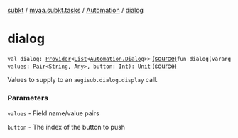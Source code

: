 [subkt](../../index.md) / [myaa.subkt.tasks](../index.md) / [Automation](index.md) / [dialog](./dialog.md)

# dialog

`val dialog: `[`Provider`](https://docs.gradle.org/current/javadoc/org/gradle/api/provider/Provider.html)`<`[`List`](https://kotlinlang.org/api/latest/jvm/stdlib/kotlin.collections/-list/index.html)`<`[`Automation.Dialog`](-dialog/index.md)`>>` [(source)](https://github.com/Myaamori/SubKt/blob/0.1.13/src/main/kotlin/myaa/subkt/tasks/asstasks.kt#L711)`fun dialog(vararg values: `[`Pair`](https://kotlinlang.org/api/latest/jvm/stdlib/kotlin/-pair/index.html)`<`[`String`](https://kotlinlang.org/api/latest/jvm/stdlib/kotlin/-string/index.html)`, `[`Any`](https://kotlinlang.org/api/latest/jvm/stdlib/kotlin/-any/index.html)`>, button: `[`Int`](https://kotlinlang.org/api/latest/jvm/stdlib/kotlin/-int/index.html)`): `[`Unit`](https://kotlinlang.org/api/latest/jvm/stdlib/kotlin/-unit/index.html) [(source)](https://github.com/Myaamori/SubKt/blob/0.1.13/src/main/kotlin/myaa/subkt/tasks/asstasks.kt#L719)

Values to supply to an `aegisub.dialog.display` call.

### Parameters

`values` - Field name/value pairs

`button` - The index of the button to push